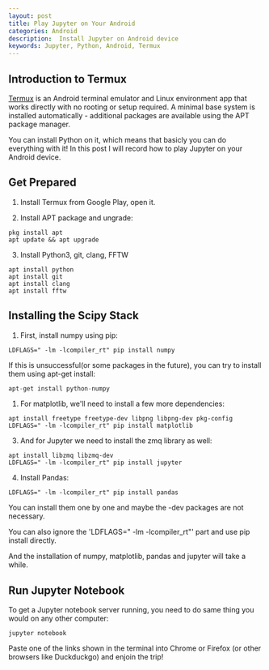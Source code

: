 ```yaml
---
layout: post
title: Play Jupyter on Your Android
categories: Android
description:  Install Jupyter on Android device
keywords: Jupyter, Python, Android, Termux
---
```

## Introduction to Termux

[Termux](https://termux.com/) is an Android terminal emulator and Linux environment app that works directly with no rooting or setup required. A minimal base system is installed automatically - additional packages are available using the APT package manager.

You can install Python on it, which means that basicly you can do everything with it! In this post I will record how to play Jupyter on your Android device.

## Get Prepared

1. Install Termux from Google Play, open it.

2. Install APT package and ungrade:

```
pkg install apt
apt update && apt upgrade
```

3. Install Python3, git, clang, FFTW

```
apt install python
apt install git
apt install clang
apt install fftw
```

## Installing the Scipy Stack

1. First, install numpy using pip:

```
LDFLAGS=" -lm -lcompiler_rt" pip install numpy
```

If this is unsuccessful(or some packages in the future), you can try to install them using apt-get install: 

```python
apt-get install python-numpy
```



1. For matplotlib, we'll need to install a few more dependencies:

```
apt install freetype freetype-dev libpng libpng-dev pkg-config
LDFLAGS=" -lm -lcompiler_rt" pip install matplotlib
```

3. And for Jupyter we need to install the zmq library as well:


```
apt install libzmq libzmq-dev
LDFLAGS=" -lm -lcompiler_rt" pip install jupyter
```

4. Install Pandas:

```
LDFLAGS=" -lm -lcompiler_rt" pip install pandas
```

You can install them one by one and maybe the -dev packages are not necessary.

You can also ignore the 'LDFLAGS=" -lm -lcompiler_rt"' part and use pip install directly.

And the installation of numpy, matplotlib, pandas and jupyter will take a while.

## Run Jupyter Notebook

To get a Jupyter notebook server running, you need to do same thing you would on any other computer:

```
jupyter notebook
```

Paste one of the links shown in the terminal into Chrome or Firefox (or other browsers like Duckduckgo) and enjoin the trip!
